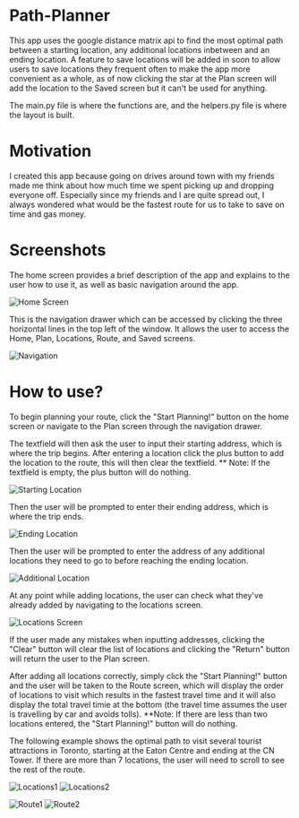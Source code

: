 # Path-Planner
This app uses the google distance matrix api to find the most optimal path between a starting location, any additional locations inbetween and an ending location. A feature to save locations will be added in soon to allow users to save locations they frequent often to make the app more convenient as a whole, as of now clicking the star at the Plan screen will add the location to the Saved screen but it can't be used for anything.

The main.py file is where the functions are, and the helpers.py file is where the layout is built.

# Motivation
I created this app because going on drives around town with my friends made me think about how much time we spent picking up and dropping everyone off. Especially since my friends and I are quite spread out, I always wondered what would be the fastest route for us to take to save on time and gas money.

# Screenshots
The home screen provides a brief description of the app and explains to the user how to use it, as well as basic navigation around the app.

![Home Screen](https://github.com/DavidLoi/Path-Planner/blob/main/Screenshots/HomeScreen.PNG)

This is the navigation drawer which can be accessed by clicking the three horizontal lines in the top left of the window. It allows the user to access the Home, Plan, Locations, Route, and Saved screens.

![Navigation](https://github.com/DavidLoi/Path-Planner/blob/main/Screenshots/Navigation.PNG)

# How to use?
To begin planning your route, click the "Start Planning!" button on the home screen or navigate to the Plan screen through the navigation drawer.

The textfield will then ask the user to input their starting address, which is where the trip begins. After entering a location click the plus button to add the location to the route, this will then clear the textfield.
** Note: If the textfield is empty, the plus button will do nothing.

![Starting Location](https://github.com/DavidLoi/Path-Planner/blob/main/Screenshots/StartingLocation.PNG)

Then the user will be prompted to enter their ending address, which is where the trip ends.

![Ending Location](https://github.com/DavidLoi/Path-Planner/blob/main/Screenshots/EndingLocation.PNG)

Then the user will be prompted to enter the address of any additional locations they need to go to before reaching the ending location.

![Additional Location](https://github.com/DavidLoi/Path-Planner/blob/main/Screenshots/AdditionalLocations.PNG)

At any point while adding locations, the user can check what they've already added by navigating to the locations screen.

![Locations Screen](https://github.com/DavidLoi/Path-Planner/blob/main/Screenshots/LocationsScreen.PNG)

If the user made any mistakes when inputting addresses, clicking the "Clear" button will clear the list of locations and clicking the "Return" button will return the user to the Plan screen.

After adding all locations correctly, simply click the "Start Planning!" button and the user will be taken to the Route screen, which will display the order of locations to visit which results in the fastest travel time and it will also display the total travel timie at the bottom (the travel time assumes the user is travelling by car and avoids tolls).
**Note: If there are less than two locations entered, the "Start Planning!" button will do nothing.

The following example shows the optimal path to visit several tourist attractions in Toronto, starting at the Eaton Centre and ending at the CN Tower. If there are more than 7 locations, the user will need to scroll to see the rest of the route.

![Locations1](https://github.com/DavidLoi/Path-Planner/blob/main/Screenshots/Sample1.PNG)
![Locations2](https://github.com/DavidLoi/Path-Planner/blob/main/Screenshots/Sample2.PNG)

![Route1](https://github.com/DavidLoi/Path-Planner/blob/main/Screenshots/Route1.PNG)
![Route2](https://github.com/DavidLoi/Path-Planner/blob/main/Screenshots/Route2.PNG)
